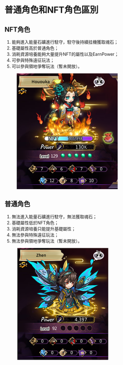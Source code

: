 # 普通角色和NFT角色區別

## NFT角色

1. 能夠進入能量石礦進行駐守，駐守後持續挂機獲取魂石；
2. 基礎屬性高於普通角色；
3. 消耗資源培養能夠大量提升NFT的屬性以及EarnPower；
4. 可參與特殊遠征玩法；
5. 可以參與領地爭奪玩法（暫未開放）。

<figure><img src="../.gitbook/assets/微信图片_20220909105743.png" alt=""><figcaption></figcaption></figure>



## 普通角色

1. 無法進入能量石礦進行駐守，無法獲取魂石；
2. 基礎屬性低於NFT角色；
3. 消耗資源培養只能提升基礎屬性；
4. 無法參與特殊遠征玩法；
5. 無法參與領地爭奪玩法（暫未開放）。

<figure><img src="../.gitbook/assets/微信图片_20220909105747.png" alt=""><figcaption></figcaption></figure>
